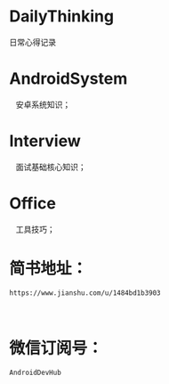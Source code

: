 # DailyThinking
日常心得记录

# AndroidSystem

    安卓系统知识；
   
# Interview

    面试基础核心知识；
    
# Office

    工具技巧；

# 简书地址：

    https://www.jianshu.com/u/1484bd1b3903
    
# 微信订阅号：

    AndroidDevHub
